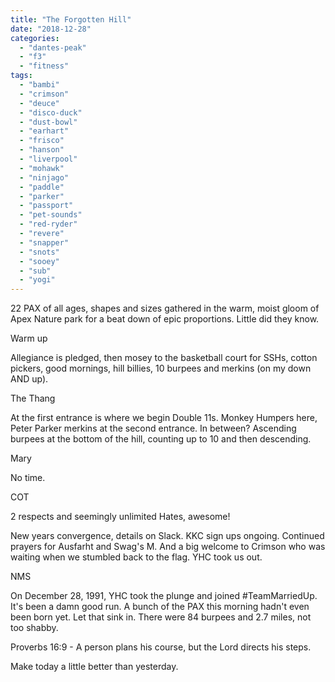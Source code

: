 ```yaml
---
title: "The Forgotten Hill"
date: "2018-12-28"
categories: 
  - "dantes-peak"
  - "f3"
  - "fitness"
tags: 
  - "bambi"
  - "crimson"
  - "deuce"
  - "disco-duck"
  - "dust-bowl"
  - "earhart"
  - "frisco"
  - "hanson"
  - "liverpool"
  - "mohawk"
  - "ninjago"
  - "paddle"
  - "parker"
  - "passport"
  - "pet-sounds"
  - "red-ryder"
  - "revere"
  - "snapper"
  - "snots"
  - "sooey"
  - "sub"
  - "yogi"
---
```


22 PAX of all ages, shapes and sizes gathered in the warm, moist gloom of Apex Nature park for a beat down of epic proportions. Little did they know.

Warm up

Allegiance is pledged, then mosey to the basketball court for SSHs, cotton pickers, good mornings, hill billies, 10 burpees and merkins (on my down AND up).

The Thang

At the first entrance is where we begin Double 11s. Monkey Humpers here, Peter Parker merkins at the second entrance. In between? Ascending burpees at the bottom of the hill, counting up to 10 and then descending.

Mary

No time.

COT

2 respects and seemingly unlimited Hates, awesome!

New years convergence, details on Slack. KKC sign ups ongoing. Continued prayers for Ausfarht and Swag's M. And a big welcome to Crimson who was waiting when we stumbled back to the flag. YHC took us out.

NMS

On December 28, 1991, YHC took the plunge and joined #TeamMarriedUp. It's been a damn good run. A bunch of the PAX this morning hadn't even been born yet. Let that sink in. There were 84 burpees and 2.7 miles, not too shabby.

Proverbs 16:9 - A person plans his course, but the Lord directs his steps.

Make today a little better than yesterday.
